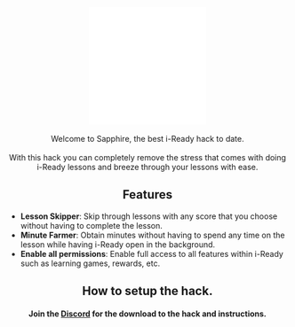 <p align="center">
<img width="212" height="212" src="https://github.com/Sapphire-Inc/Sapphire/blob/a66e83abf4f082891288f00388a2c9ba4c36d41b/icon.png"/>
</p>

<p align="center">
Welcome to Sapphire, the best i-Ready hack to date.<br><br>
With this hack you can completely remove the stress that comes with doing i-Ready lessons and breeze through your lessons with ease.
</p>

<h2 align="center">Features</h2>

- **Lesson Skipper**: Skip through lessons with any score that you choose without having to complete the lesson.
- **Minute Farmer**: Obtain minutes without having to spend any time on the lesson while having i-Ready open in the background.
- **Enable all permissions**: Enable full access to all features within i-Ready such as learning games, rewards, etc.

<h2 align="center">How to setup the hack.</h2>
<h4 align="center">Join the <a href="https://discord.gg/edgM4MuT6E">Discord</a> for the download to the hack and instructions.</h4>
